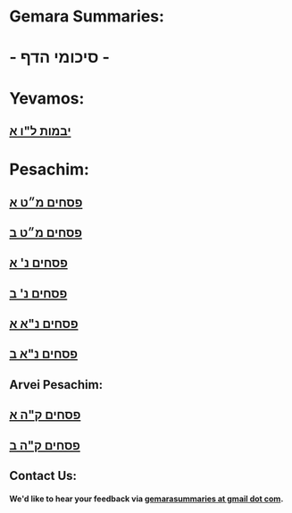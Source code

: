 # Gemara Summaries:
# - סיכומי הדף -

# Yevamos:
## [יבמות ל"ו א](https://docs.google.com/document/d/1opRJWt829dS3Iv2jGEw_MP9pIpQm67qcQTZ6UrvwKZs/edit?usp=sharing)
# Pesachim:
## [פסחים מ״ט א](https://docs.google.com/document/d/1x3O45MN_GetfurPKtvoxd2aGIDIWdzHmWifTyag8swk/edit?usp=sharing)
## [פסחים מ״ט ב](https://docs.google.com/document/d/1sh7YviS2NNb7aRivCZyAIPEJ1sUeWjSzu5Bd7dnt9uU/edit?usp=sharing)
## [פסחים נ' א](https://docs.google.com/document/d/1EvumEb9Ks6pIBEI0q78saBUhJLYoKAid8w7a-LUpQJc/edit?usp=sharing)
## [פסחים נ' ב](https://docs.google.com/document/d/1QgLmHWVeRfoxFXY_wo2TuCNbYh0c-PW-z_5h7Bypzpk/edit?usp=sharing)
## [פסחים נ"א א](https://docs.google.com/document/d/1WDcOeCZ43_sbcQz2T1W-JZemW76lB_zjxX4vPCmWd5g/edit?usp=sharing)
## [פסחים נ"א ב](https://docs.google.com/document/d/1o78_K3IfRF5nITB4yL4d24ZyHlwfdu7Cj3LEOU2U17g/edit?usp=sharing)

## Arvei Pesachim:
## [פסחים ק"ה א](https://docs.google.com/document/d/1MJbvj7o8PAV29i_vN0ZtOadBX80ZCU4jx-tuef_1eeo/edit?usp=sharing)
## [פסחים ק"ה ב](https://docs.google.com/document/d/14tmyu-EkiYmf-c-bJrs-3kmB6ug6oXLfSZJHMHVrbx4/edit?usp=sharing)

## Contact Us:
#### We'd like to hear your feedback via [gemarasummaries at gmail dot com](gemarasummaries@gmail.com).
